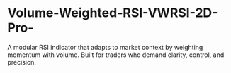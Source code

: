 # Volume-Weighted-RSI-VWRSI-2D-Pro-
A modular RSI indicator that adapts to market context by weighting momentum with volume. Built for traders who demand clarity, control, and precision.
